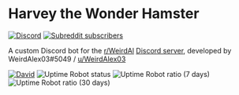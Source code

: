 # Harvey the Wonder Hamster

[![Discord](https://img.shields.io/discord/746905229517389876?color=7289da&label=Discord%20Server&logo=discord&logoColor=fff)](https://discord.gg/4wKTfG2)
[![Subreddit subscribers](https://img.shields.io/reddit/subreddit-subscribers/WeirdAl?color=ff5700&label=Follow%20r%2FWeirdAl&logo=reddit&logoColor=fff)](https://www.reddit.com/r/weirdal/)

A custom Discord bot for the [r/WeirdAl](https://www.reddit.com/r/weirdal/) [Discord server](https://discord.gg/4wKTfG2), developed by WeirdAlex03#5049 / [u/WeirdAlex03](https://www.reddit.com/u/WeirdAlex03/)

[![David](https://img.shields.io/david/weirdalex03/harvey-the-wonder-hamster)](https://david-dm.org/weirdalex03/rubber-duck-debugger)
![Uptime Robot status](https://img.shields.io/uptimerobot/status/m786769400-b57ffa9678c01280692709ab)
![Uptime Robot ratio (7 days)](https://img.shields.io/uptimerobot/ratio/7/m786769400-b57ffa9678c01280692709ab?label=uptime%20%28week%29)
![Uptime Robot ratio (30 days)](https://img.shields.io/uptimerobot/ratio/m786769400-b57ffa9678c01280692709ab?label=uptime%20%28month%29)

